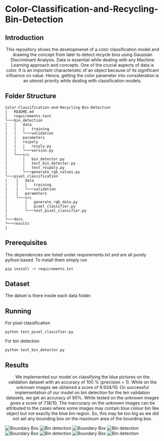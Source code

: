 # Color-Classification-and-Recycling-Bin-Detection

## Introduction
<p align = "center">
This repository shows the developmenet of a color classification model and drawing the concept from later to detect recycle bins using Gaussian Discriminant Analysis. Data is essential while dealing with any Machine Learning approach and concepts. One of the crucial aspects of
data is color. It is an important characteristic of an object because of its significant influence on value. Hence, getting the color parameter into consideration is an utmost priority while dealing with classification models.
</p>

## Folder Structure

```
Color-Classification-and-Recycling-Bin-Detection
│   README.md
│   requirements.text  
└───bin_detection
│   │   data
|   |   |   training
|   |   └───validation
|   |   parameters
|   |   roipoly
|   |   |   roiply.py
|   |   └───version.py
│   └───src
|       |   bin_detector.py
|       |   test_bin_detector.py
|       |   test_roipoly.py
|       └───generate_rgb_values.py
└───pixel_classification
|    |   data
|    |   |   training
|    |   └───validation
|    |   parameters
|    └───src
|        |   generate_rgb_data.py
|        |   pixel_classifier.py
|        └───test_pixel_classifier.py
|
└───docs 
└───results
│
```

## Prerequisites
The dependencies are listed under requirements.txt and are all purely python based. To install them simply run
```
pip install -r requirements.txt
```

## Dataset
The datset is there inside each data folder.

## Running
For pixel classification 
```
python test_pixel_classifier.py
```
For bin detection
```
python test_bin_detector.py
```
## Results
<p align = "center">
We implemented our model on classifying the blue pictures on the validation dataset with an accuracy of 100 % (precision = 1). While on the unknown images we obtained a score of 9.934/10. On successful implementation of our model on bin detection for the ten validation datasets, we get an accuracy of 90%. While tested on the unknown images gives a score of 7.18/10. The inaccuracy on the unknown images can be attributed to the cases where some images may contain blue colour bin like object but not exactly the blue bin region. So, this may be too big as we did not set any bounding box on the maximum area of the bounding box.
</p>
  

<!-- ![Alt text](https://github.com/[amitashnanda]/[Color-Classification-and-Recycling-Bin-Detection]/blob/[results]/Figure_1a.png?raw=true)
![Alt text](https://github.com/[amitashnanda]/[Color-Classification-and-Recycling-Bin-Detection]/blob/[results]/Figure_1.png?raw=true) -->
![Boundary Box](/results/Figure_1a.png)
![Bin detection](/results/Figure_1.png)
![Boundary Box](/results/Figure_2a.png)
![Bin detection](/results/Figure_2.png)
![Boundary Box](/results/Figure_3a.png)
![Bin detection](/results/Figure_3.png)
![Boundary Box](/results/Figure_4a.png)
![Bin detection](/results/Figure_4.png)





